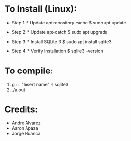 # To Install (Linux): #

 * Step 1: * Update apt repository cache
$ sudo apt update

* Step 2: * Update apt-catch
$ sudo apt upgrade

* Step 3: * Install SQLite 3
$ sudo apt install sqlite3

* Step 4: * Verify Installation
$ sqlite3 –version


# To compile: #

1. g++ "Insert name" -l sqlite3
2. ./a.out



# Credits: #
- Andre Alvarez
- Aaron Apaza
- Jorge Huanca
